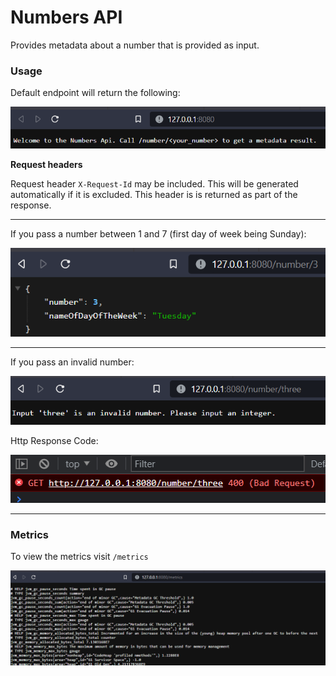 # Numbers API

Provides metadata about a number that is provided as input.

### Usage
Default endpoint will return the following:  

![img.png](img.png)

**Request headers**  

Request header `X-Request-Id` may be included. This will be generated automatically if it is excluded. This header is
is returned as part of the response.



---

If you pass a number between 1 and 7 (first day of week being Sunday):  

![img_1.png](img_1.png)

---

If you pass an invalid number:  

![img_3.png](img_3.png)

Http Response Code:  

![img_2.png](img_2.png)

---

### Metrics
To view the metrics visit `/metrics`

![img_4.png](img_4.png)


